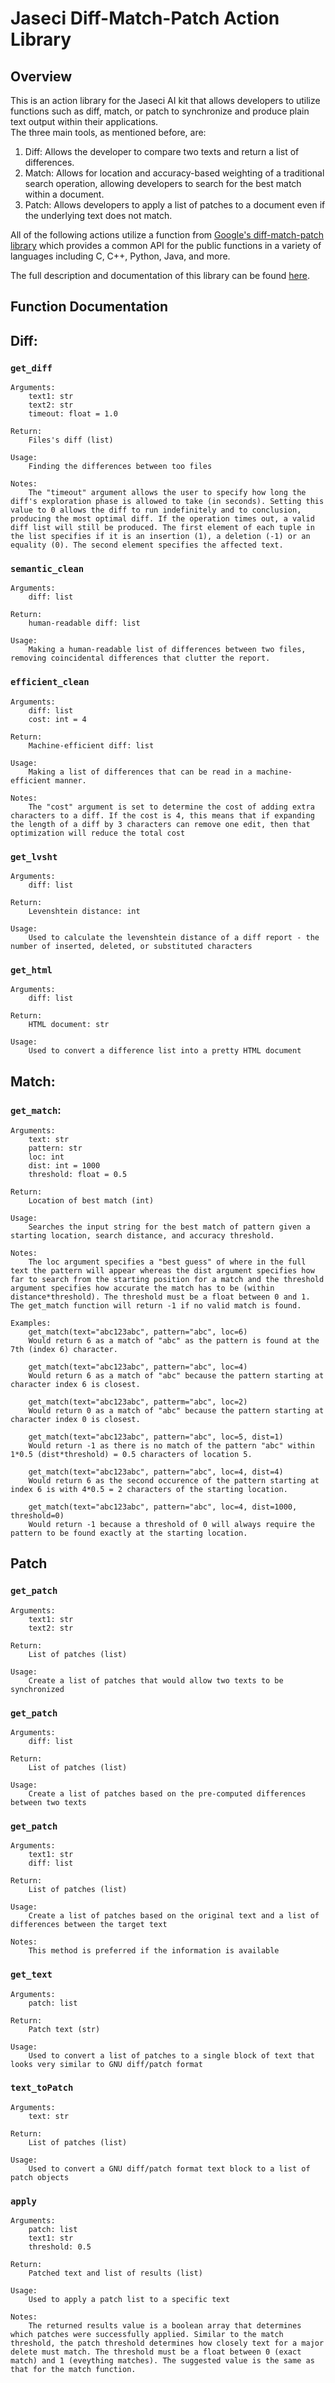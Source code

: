 # Jaseci Diff-Match-Patch Action Library
## Overview
This is an action library for the Jaseci AI kit that allows developers to utilize functions such as diff, match, or patch to synchronize and produce plain text output within their applications.  
The three main tools, as mentioned before, are:
1. Diff: Allows the developer to compare two texts and return a list of differences.
2. Match: Allows for location and accuracy-based weighting of a traditional search operation, allowing developers to search for the best match within a document.
3. Patch: Allows developers to apply a list of patches to a document even if the underlying text does not match.  

All of the following actions utilize a function from [Google's diff-match-patch library](https://github.com/google/diff-match-patch) which provides a common API for the public functions in a variety of languages including C, C++, Python, Java, and more.

The full description and documentation of this library can be found [here](https://github.com/google/diff-match-patch/wiki).

## Function Documentation
## Diff:
### `get_diff`
    Arguments:
        text1: str
        text2: str
        timeout: float = 1.0
    
    Return: 
        Files's diff (list)

    Usage: 
        Finding the differences between too files

    Notes:
        The "timeout" argument allows the user to specify how long the diff's exploration phase is allowed to take (in seconds). Setting this value to 0 allows the diff to run indefinitely and to conclusion, producing the most optimal diff. If the operation times out, a valid diff list will still be produced. The first element of each tuple in the list specifies if it is an insertion (1), a deletion (-1) or an equality (0). The second element specifies the affected text.

### `semantic_clean`
    Arguments:
        diff: list

    Return: 
        human-readable diff: list

    Usage:
        Making a human-readable list of differences between two files, removing coincidental differences that clutter the report.

### `efficient_clean`
    Arguments:
        diff: list
        cost: int = 4

    Return:
        Machine-efficient diff: list

    Usage:
        Making a list of differences that can be read in a machine-efficient manner.

    Notes:
        The "cost" argument is set to determine the cost of adding extra characters to a diff. If the cost is 4, this means that if expanding the length of a diff by 3 characters can remove one edit, then that optimization will reduce the total cost

### `get_lvsht`
    Arguments:
        diff: list

    Return:
        Levenshtein distance: int

    Usage:
        Used to calculate the levenshtein distance of a diff report - the number of inserted, deleted, or substituted characters

### `get_html`
    Arguments:
        diff: list

    Return:
        HTML document: str

    Usage:
        Used to convert a difference list into a pretty HTML document

## Match:
### `get_match`:
    Arguments:
        text: str
        pattern: str
        loc: int
        dist: int = 1000
        threshold: float = 0.5

    Return:
        Location of best match (int)

    Usage:
        Searches the input string for the best match of pattern given a starting location, search distance, and accuracy threshold.

    Notes:
        The loc argument specifies a "best guess" of where in the full text the pattern will appear whereas the dist argument specifies how far to search from the starting position for a match and the threshold argument specifies how accurate the match has to be (within distance*threshold). The threshold must be a float between 0 and 1. The get_match function will return -1 if no valid match is found.

    Examples:
        get_match(text="abc123abc", pattern="abc", loc=6)
        Would return 6 as a match of "abc" as the pattern is found at the 7th (index 6) character.

        get_match(text="abc123abc", pattern="abc", loc=4)
        Would return 6 as a match of "abc" because the pattern starting at character index 6 is closest.

        get_match(text="abc123abc", patterm="abc", loc=2)
        Would return 0 as a match of "abc" because the pattern starting at character index 0 is closest.

        get_match(text="abc123abc", pattern="abc", loc=5, dist=1)
        Would return -1 as there is no match of the pattern "abc" within 1*0.5 (dist*threshold) = 0.5 characters of location 5.

        get_match(text="abc123abc", pattern="abc", loc=4, dist=4)
        Would return 6 as the second occurence of the pattern starting at index 6 is with 4*0.5 = 2 characters of the starting location.

        get_match(text="abc123abc", pattern="abc", loc=4, dist=1000, threshold=0)
        Would return -1 because a threshold of 0 will always require the pattern to be found exactly at the starting location.

## Patch
### `get_patch`
    Arguments:
        text1: str
        text2: str

    Return:
        List of patches (list)

    Usage:
        Create a list of patches that would allow two texts to be synchronized

### `get_patch`
    Arguments:
        diff: list

    Return:
        List of patches (list)

    Usage: 
        Create a list of patches based on the pre-computed differences between two texts

### `get_patch`
    Arguments:
        text1: str
        diff: list

    Return:
        List of patches (list)

    Usage:
        Create a list of patches based on the original text and a list of differences between the target text

    Notes:
        This method is preferred if the information is available

### `get_text`
    Arguments:
        patch: list

    Return:
        Patch text (str)

    Usage:
        Used to convert a list of patches to a single block of text that looks very similar to GNU diff/patch format

### `text_toPatch`
    Arguments:
        text: str

    Return:
        List of patches (list)

    Usage:
        Used to convert a GNU diff/patch format text block to a list of patch objects

### `apply`
    Arguments:
        patch: list
        text1: str
        threshold: 0.5

    Return:
        Patched text and list of results (list)

    Usage:
        Used to apply a patch list to a specific text

    Notes:
        The returned results value is a boolean array that determines which patches were successfully applied. Similar to the match threshold, the patch threshold determines how closely text for a major delete must match. The threshold must be a float between 0 (exact match) and 1 (eveything matches). The suggested value is the same as that for the match function.



